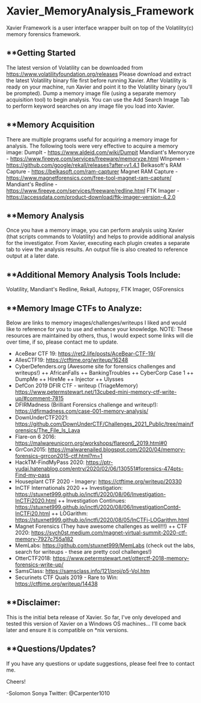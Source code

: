 # Xavier_MemoryAnalysis_Framework


Xavier Framework is a user interface wrapper built on top of the Volatility(c) memory forensics framework.

## **Getting Started

The latest version of Volatility can be downloaded from https://www.volatilityfoundation.org/releases
Please download and extract the latest Volatility binary file first before running Xavier.
After Volatility is ready on your machine, run Xavier and point it to the Volatility binary (you'll be prompted).
Dump a memory image file (using a separate memory acquisition tool) to begin analysis.
You can use the Add Search Image Tab to perform keyword searches on any image file you load into Xavier.

## **Memory Acquisition

There are multiple programs useful for acquiring a memory image for analysis.
The following tools were very effective to acquire a memory image:
	DumpIt - https://www.aldeid.com/wiki/Dumpit
	Mandiant's Memoryze - https://www.fireeye.com/services/freeware/memoryze.html
	WInpmem - https://github.com/google/rekall/releases?after=v1.4.1
	Belkasoft's RAM Capture - https://belkasoft.com/ram-capturer
	Magnet RAM Capture - https://www.magnetforensics.com/free-tool-magnet-ram-capture/
	Mandiant's Redline - https://www.fireeye.com/services/freeware/redline.html
	FTK Imager - https://accessdata.com/product-download/ftk-imager-version-4.2.0

## **Memory Analysis

Once you have a memory image, you can perform analysis using Xavier (that scripts commands to Volatility)
and helps to provide additional analysis for the investigator. From Xavier, executing each plugin creates 
a separate tab to view the analysis results. An output file is also created to reference output at a later date.

## **Additional Memory Analysis Tools Include:

Volatility, Mandiant's Redline, Rekall, Autopsy, FTK Imager, OSForensics

## **Memory Image CTFs to Analyze:

Below are links to memory images/challenges/writeups I liked and would like to reference for you to use and enhance your knowledge. NOTE: These resources are maintained by others, thus, I would expect some links will die over time, if so, please contact me to update.
+ AceBear CTF 19: https://ret2.life/posts/AceBear-CTF-19/
+ AllesCTF19: https://ctftime.org/writeup/16248
+ CyberDefenders.org (Awesome site for forensics challenges and writeups!)
	++ AfricanFalls
	++ BankingTroubles
	++ CyberCorp Case 1
	++ DumpMe
	++ HireMe
	++ Injector
	++ Ulysses
+ DefCon 2019 DFIR CTF - writeup (TriageMemory) https://www.petermstewart.net/13cubed-mini-memory-ctf-write-up/#comment-7815 
+ DFIRMadness (Brilliant Forensics challenge and writeup!): https://dfirmadness.com/case-001-memory-analysis/
+ DownUnderCTF2021: https://github.com/DownUnderCTF/Challenges_2021_Public/tree/main/forensics/The_File_Is_Lava
+ Flare-on 6 2016: https://malwareunicorn.org/workshops/flareon6_2019.html#0 
+ GrrCon2015: https://malwarenailed.blogspot.com/2020/04/memory-forensics-grrcon2015-ctf.html?m=1 
+ HackTM-FindMyPass 2020: https://ptr-yudai.hatenablog.com/entry/2020/02/06/130551#forensics-474pts-Find-my-pass
+ Houseplant CTF 2020 - Imagery: https://ctftime.org/writeup/20330
+ InCTF Internationals 2020 
	++ Investigation: https://stuxnet999.github.io/inctfi/2020/08/06/Investigation-InCTFi2020.html
	++ Investigation Continues: https://stuxnet999.github.io/inctfi/2020/08/06/InvestigationContd-InCTFi20.html
	++ LOGarithm: https://stuxnet999.github.io/inctfi/2020/08/05/InCTFi-LOGarithm.html
+ Magnet Forensics (They have awesome challenges as well!!!)
	++ CTF 2020: https://svch0st.medium.com/magnet-virtual-summit-2020-ctf-memory-7927c755a182
+ MemLabs: https://github.com/stuxnet999/MemLabs (check out the labs, search for writeups - these are pretty cool challenges!)
+ OtterCTF2018: https://www.petermstewart.net/otterctf-2018-memory-forensics-write-up/
+ SamsClass: https://samsclass.info/121/proj/p5-Vol.htm 
+ Securinets CTF Quals 2019 - Rare to Win: https://ctftime.org/writeup/14438




## **Disclaimer:

This is the initial beta release of Xavier.
So far, I've only developed and tested this version of Xavier on a Windows OS machines...
I'll come back later and ensure it is compatible on *nix versions.

## **Questions/Updates?

If you have any questions or update suggestions, please feel free to contact me.

Cheers!

-Solomon Sonya Twitter: @Carpenter1010
